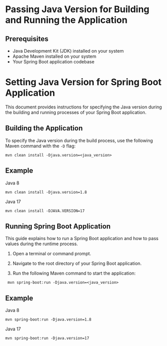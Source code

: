 # Passing Java Version for Building and Running the Application

## Prerequisites

- Java Development Kit (JDK) installed on your system
- Apache Maven installed on your system
- Your Spring Boot application codebase

# Setting Java Version for Spring Boot Application

This document provides instructions for specifying the Java version during the building and running processes of your Spring Boot application.

## Building the Application

To specify the Java version during the build process, use the following Maven command with the `-D` flag:
````
mvn clean install -Djava.version=<java_version>
````
## Example

Java 8
````
mvn clean install -Djava.version=1.8
````

Java 17
````
mvn clean install -DJAVA.VERSION=17
````




## Running Spring Boot Application

This guide explains how to run a Spring Boot application and how to pass values during the runtime process.


1. Open a terminal or command prompt.

2. Navigate to the root directory of your Spring Boot application.

3. Run the following Maven command to start the application:

````
 mvn spring-boot:run -Djava.version=<java_version>
````

## Example

Java 8
````
mvn spring-boot:run -Djava.version=1.8
````

Java 17
````
mvn spring-boot:run -Djava.version=17
